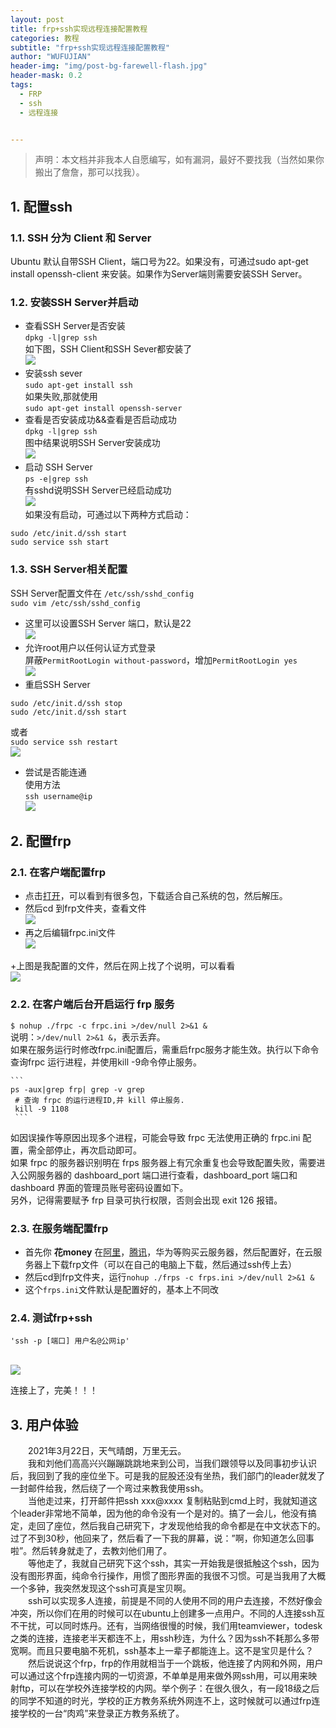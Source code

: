 ```yaml
---
layout: post
title: frp+ssh实现远程连接配置教程
categories: 教程
subtitle: "frp+ssh实现远程连接配置教程"
author: "WUFUJIAN"
header-img: "img/post-bg-farewell-flash.jpg"
header-mask: 0.2
tags:
  - FRP
  - ssh
  - 远程连接


---
```


>声明：本文档并非我本人自愿编写，如有漏洞，最好不要找我（当然如果你搬出了詹詹，那可以找我）。


## 1.   配置ssh
### 1.1.    SSH 分为 Client 和 Server
Ubuntu 默认自带SSH Client，端口号为22。如果没有，可通过sudo apt-get install openssh-client 来安装。如果作为Server端则需要安装SSH Server。
### 1.2.   安装SSH Server并启动
+ 查看SSH Server是否安装   
 `dpkg -l|grep ssh`   
 如下图，SSH Client和SSH Sever都安装了   
 ![](/images/posts/frp+ssh/SSH_installed.png) 
+ 安装ssh sever    
`sudo apt-get install ssh `    
如果失败,那就使用    
`sudo apt-get install openssh-server`
+ 查看是否安装成功&&查看是否启动成功    
`dpkg -l|grep ssh`    
图中结果说明SSH Server安装成功    
![](/images/posts/frp+ssh/SSH_suess.png)     
+ 启动 SSH Server    
`ps -e|grep ssh`    
有sshd说明SSH Server已经启动成功    
![](/images/posts/frp+ssh/SSH_qd.png)     
如果没有启动，可通过以下两种方式启动：    
```
sudo /etc/init.d/ssh start
sudo service ssh start
```
### 1.3.  SSH Server相关配置
SSH Server配置文件在 `/etc/ssh/sshd_config`          
`sudo vim /etc/ssh/sshd_config`    
+ 这里可以设置SSH Server 端口，默认是22      
![](/images/posts/frp+ssh/sshd_config1.png)      
+ 允许root用户以任何认证方式登录      
屏蔽`PermitRootLogin without-password`，增加`PermitRootLogin yes`    
![](/images/posts/frp+ssh/sshd_config2.png)  
+ 重启SSH Server   
```
sudo /etc/init.d/ssh stop
sudo /etc/init.d/ssh start
```
或者   
`sudo service ssh restart`     
![](/images/posts/frp+ssh/ssh_restart.png)    
+ 尝试是否能连通    
使用方法      
`ssh username@ip `   
![](/images/posts/frp+ssh/ssh_if_ping.png)     

## 2.  配置frp

### 2.1.  在客户端配置frp
  + 点击[打开](https://github.com/fatedier/frp/releases)，可以看到有很多包，下载适合自己系统的包，然后解压。
  +  然后cd 到frp文件夹，查看文件    
    ![](/images/posts/frp+ssh/frp_flo.png)  
  + 再之后编辑frpc.ini文件     
      ![](/images/posts/frp+ssh/frp_ed_frpc.png)  

  +上图是我配置的文件，然后在网上找了个说明，可以看看    
  ![](/images/posts/frp+ssh/frp_e_frpc.png)    

### 2.2.  在客户端后台开启运行 frp 服务

`$ nohup ./frpc -c frpc.ini >/dev/null 2>&1 &`   
说明：`>/dev/null 2>&1 &`，表示丢弃。    
如果在服务运行时修改frpc.ini配置后，需重启frpc服务才能生效。执行以下命令查询frpc 运行进程，并使用kill -9命令停止服务。

    ```
    ps -aux|grep frp| grep -v grep  
     # 查询 frpc 的运行进程ID,并 kill 停止服务.
     kill -9 1108
     ```
     
如因误操作等原因出现多个进程，可能会导致 frpc 无法使用正确的 frpc.ini 配置，需全部停止，再次启动即可。    
如果 frpc 的服务器识别明在 frps 服务器上有冗余重复也会导致配置失败，需要进入公网服务器的 dashboard_port 端口进行查看，dashboard_port 端口和 dashboard 界面的管理员账号密码设置如下。    
另外，记得需要赋予 frp 目录可执行权限，否则会出现 exit 126 报错。

### 2.3.  在服务端配置frp
   + 首先你 **花money** 在[阿里](https://cn.aliyun.com/)，[腾讯](https://cloud.tencent.com/)，华为等购买云服务器，然后配置好，在云服务器上下载frp文件（可以在自己的电脑上下载，然后通过ssh传上去）
  + 然后cd到frp文件夹，运行`nohup ./frps -c frps.ini >/dev/null 2>&1 & `
  + 这个`frps.ini`文件默认是配置好的，基本上不同改











### 2.4.  测试frp+ssh

    'ssh -p [端口] 用户名@公网ip'


​    
![](/images/posts/frp+ssh/ssh_ip.png)  

连接上了，完美！！！

## 3.  用户体验
&emsp;&emsp;2021年3月22日，天气晴朗，万里无云。    
&emsp;&emsp;我和刘他们高高兴兴蹦蹦跳跳地来到公司，当我们跟领导以及同事初步认识后，我回到了我的座位坐下。可是我的屁股还没有坐热，我们部门的leader就发了一封邮件给我，然后绕了一个弯过来教我使用ssh。    
&emsp;&emsp;当他走过来，打开邮件把ssh xxx@xxxx 复制粘贴到cmd上时，我就知道这个leader非常地不简单，因为他的命令没有一个是对的。搞了一会儿，他没有搞定，走回了座位，然后我自己研究下，才发现他给我的命令都是在中文状态下的。过了不到30秒，他回来了，然后看了一下我的屏幕，说：”啊，你知道怎么回事啦”。然后转身就走了，去教刘他们用了。    
&emsp;&emsp;等他走了，我就自己研究下这个ssh，其实一开始我是很抵触这个ssh，因为没有图形界面，纯命令行操作，用惯了图形界面的我很不习惯。可是当我用了大概一个多钟，我突然发现这个ssh可真是宝贝啊。    
&emsp;&emsp;ssh可以实现多人连接，前提是不同的人使用不同的用户去连接，不然好像会冲突，所以你们在用的时候可以在ubuntu上创建多一点用户。不同的人连接ssh互不干扰，可以同时炼丹。还有，当网络很慢的时候，我们用teamviewer，todesk之类的连接，连接老半天都连不上，用ssh秒连，为什么？因为ssh不耗那么多带宽啊。而且只要电脑不死机，ssh基本上一辈子都能连上。这不是宝贝是什么？    
&emsp;&emsp;然后说说这个frp，frp的作用就相当于一个跳板，他连接了内网和外网，用户可以通过这个frp连接内网的一切资源，不单单是用来做外网ssh用，可以用来映射ftp，可以在学校外连接学校的内网。举个例子：在很久很久，有一段18级之后的同学不知道的时光，学校的正方教务系统外网连不上，这时候就可以通过frp连接学校的一台“肉鸡”来登录正方教务系统了。



